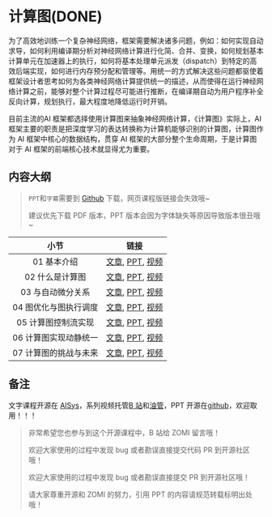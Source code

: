 <!--Copyright © 适用于[License](https://github.com/chenzomi12/AISystem)版权许可-->

# 计算图(DONE)

为了高效地训练一个复杂神经网络，框架需要解决诸多问题，例如：如何实现自动求导，如何利用编译期分析对神经网络计算进行化简、合并、变换，如何规划基本计算单元在加速器上的执行，如何将基本处理单元派发（dispatch）到特定的高效后端实现，如何进行内存预分配和管理等。用统一的方式解决这些问题都驱使着框架设计者思考如何为各类神经网络计算提供统一的描述，从而使得在运行神经网络计算之前，能够对整个计算过程尽可能进行推断，在编译期自动为用户程序补全反向计算，规划执行，最大程度地降低运行时开销。

目前主流的AI 框架都选择使用计算图来抽象神经网络计算，《计算图》实际上，AI 框架主要的职责是把深度学习的表达转换称为计算机能够识别的计算图，计算图作为 AI 框架中核心的数据结构，贯穿 AI 框架的大部分整个生命周期，于是计算图对于 AI 框架的前端核心技术就显得尤为重要。

## 内容大纲

> `PPT`和`字幕`需要到 [Github](https://github.com/chenzomi12/AISystem) 下载，网页课程版链接会失效哦~
>
> 建议优先下载 PDF 版本，PPT 版本会因为字体缺失等原因导致版本很丑哦~

| 小节 | 链接|
|:--:|:--:|
| 01 基本介绍 | [文章](./01Introduction.md), [PPT](./01Introduction.pdf), [视频](https://www.bilibili.com/video/BV1cG411E7gV/) |
| 02 什么是计算图 | [文章](./02Computegraph.md), [PPT](./02Computegraph.pdf), [视频](https://www.bilibili.com/video/BV1rR4y197HM/) |
| 03 与自动微分关系 | [文章](./03Atuodiff.md), [PPT](./03Atuodiff.pdf), [视频](https://www.bilibili.com/video/BV1S24y197FU/)|
| 04 图优化与图执行调度| [文章](./04Dispatch.md), [PPT](./04Dispatch.pdf), [视频](https://www.bilibili.com/video/BV1hD4y1k7Ty/) |
| 05 计算图控制流实现| [文章](./05ControlFlow.md), [PPT](./05ControlFlow.pdf), [视频](https://www.bilibili.com/video/BV17P41177Pk/)|
| 06 计算图实现动静统一| [文章](./06StaticGraph.md), [PPT](./06StaticGraph.pdf), [视频](https://www.bilibili.com/video/BV17P41177Pk/)|
| 07 计算图的挑战与未来 |[文章](./07Future.md), [PPT](./07Future.pdf), [视频](https://www.bilibili.com/video/BV1hm4y1A7Nv/) |

## 备注

文字课程开源在 [AISys](https://chenzomi12.github.io/)，系列视频托管[B 站](https://space.bilibili.com/517221395)和[油管](https://www.youtube.com/@ZOMI666/videos)，PPT 开源在[github](https://github.com/chenzomi12/AISystem)，欢迎取用！！！

> 非常希望您也参与到这个开源课程中，B 站给 ZOMI 留言哦！
> 
> 欢迎大家使用的过程中发现 bug 或者勘误直接提交代码 PR 到开源社区哦！
>
> 欢迎大家使用的过程中发现 bug 或者勘误直接提交 PR 到开源社区哦！
>
> 请大家尊重开源和 ZOMI 的努力，引用 PPT 的内容请规范转载标明出处哦！
